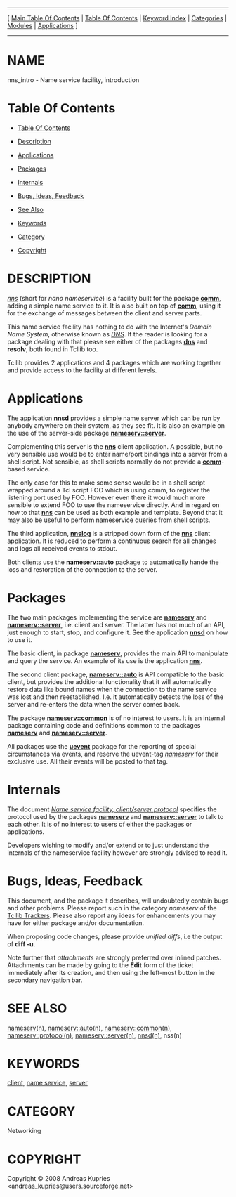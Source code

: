 
[//000000001]: # (nns\_intro \- Name service facility)
[//000000002]: # (Generated from file 'nns\_intro\.man' by tcllib/doctools with format 'markdown')
[//000000003]: # (Copyright &copy; 2008 Andreas Kupries <andreas\_kupries@users\.sourceforge\.net>)
[//000000004]: # (nns\_intro\(n\) 1\.0 tcllib "Name service facility")

<hr> [ <a href="../../../../toc.md">Main Table Of Contents</a> &#124; <a
href="../../../toc.md">Table Of Contents</a> &#124; <a
href="../../../../index.md">Keyword Index</a> &#124; <a
href="../../../../toc0.md">Categories</a> &#124; <a
href="../../../../toc1.md">Modules</a> &#124; <a
href="../../../../toc2.md">Applications</a> ] <hr>

# NAME

nns\_intro \- Name service facility, introduction

# <a name='toc'></a>Table Of Contents

  - [Table Of Contents](#toc)

  - [Description](#section1)

  - [Applications](#section2)

  - [Packages](#section3)

  - [Internals](#section4)

  - [Bugs, Ideas, Feedback](#section5)

  - [See Also](#seealso)

  - [Keywords](#keywords)

  - [Category](#category)

  - [Copyright](#copyright)

# <a name='description'></a>DESCRIPTION

*[nns](\.\./\.\./apps/nns\.md)* \(short for *nano nameservice*\) is a facility
built for the package __[comm](\.\./comm/comm\.md)__, adding a simple name
service to it\. It is also built on top of __[comm](\.\./comm/comm\.md)__,
using it for the exchange of messages between the client and server parts\.

This name service facility has nothing to do with the Internet's *Domain Name
System*, otherwise known as *[DNS](\.\./\.\./\.\./\.\./index\.md\#dns)*\. If the
reader is looking for a package dealing with that please see either of the
packages __[dns](\.\./dns/tcllib\_dns\.md)__ and __resolv__, both found
in Tcllib too\.

Tcllib provides 2 applications and 4 packages which are working together and
provide access to the facility at different levels\.

# <a name='section2'></a>Applications

The application __[nnsd](\.\./\.\./apps/nnsd\.md)__ provides a simple name
server which can be run by anybody anywhere on their system, as they see fit\. It
is also an example on the use of the server\-side package
__[nameserv::server](nns\_server\.md)__\.

Complementing this server is the __[nns](\.\./\.\./apps/nns\.md)__ client
application\. A possible, but no very sensible use would be to enter name/port
bindings into a server from a shell script\. Not sensible, as shell scripts
normally do not provide a __[comm](\.\./comm/comm\.md)__\-based service\.

The only case for this to make some sense would be in a shell script wrapped
around a Tcl script FOO which is using comm, to register the listening port used
by FOO\. However even there it would much more sensible to extend FOO to use the
nameservice directly\. And in regard on how to that
__[nns](\.\./\.\./apps/nns\.md)__ can be used as both example and template\.
Beyond that it may also be useful to perform nameservice queries from shell
scripts\.

The third application, __[nnslog](\.\./\.\./apps/nnslog\.md)__ is a stripped
down form of the __[nns](\.\./\.\./apps/nns\.md)__ client application\. It is
reduced to perform a continuous search for all changes and logs all received
events to stdout\.

Both clients use the __[nameserv::auto](nns\_auto\.md)__ package to
automatically hande the loss and restoration of the connection to the server\.

# <a name='section3'></a>Packages

The two main packages implementing the service are
__[nameserv](nns\_client\.md)__ and
__[nameserv::server](nns\_server\.md)__, i\.e\. client and server\. The
latter has not much of an API, just enough to start, stop, and configure it\. See
the application __[nnsd](\.\./\.\./apps/nnsd\.md)__ on how to use it\.

The basic client, in package __[nameserv](nns\_client\.md)__, provides the
main API to manipulate and query the service\. An example of its use is the
application __[nns](\.\./\.\./apps/nns\.md)__\.

The second client package, __[nameserv::auto](nns\_auto\.md)__ is API
compatible to the basic client, but provides the additional functionality that
it will automatically restore data like bound names when the connection to the
name service was lost and then reestablished\. I\.e\. it automatically detects the
loss of the server and re\-enters the data when the server comes back\.

The package __[nameserv::common](nns\_common\.md)__ is of no interest to
users\. It is an internal package containing code and definitions common to the
packages __[nameserv](nns\_client\.md)__ and
__[nameserv::server](nns\_server\.md)__\.

All packages use the __[uevent](\.\./uev/uevent\.md)__ package for the
reporting of special circumstances via events, and reserve the uevent\-tag
*[nameserv](nns\_client\.md)* for their exclusive use\. All their events will
be posted to that tag\.

# <a name='section4'></a>Internals

The document *[Name service facility, client/server
protocol](nns\_protocol\.md)* specifies the protocol used by the packages
__[nameserv](nns\_client\.md)__ and
__[nameserv::server](nns\_server\.md)__ to talk to each other\. It is of no
interest to users of either the packages or applications\.

Developers wishing to modify and/or extend or to just understand the internals
of the nameservice facility however are strongly advised to read it\.

# <a name='section5'></a>Bugs, Ideas, Feedback

This document, and the package it describes, will undoubtedly contain bugs and
other problems\. Please report such in the category *nameserv* of the [Tcllib
Trackers](http://core\.tcl\.tk/tcllib/reportlist)\. Please also report any ideas
for enhancements you may have for either package and/or documentation\.

When proposing code changes, please provide *unified diffs*, i\.e the output of
__diff \-u__\.

Note further that *attachments* are strongly preferred over inlined patches\.
Attachments can be made by going to the __Edit__ form of the ticket
immediately after its creation, and then using the left\-most button in the
secondary navigation bar\.

# <a name='seealso'></a>SEE ALSO

[nameserv\(n\)](nns\_client\.md), [nameserv::auto\(n\)](nns\_auto\.md),
[nameserv::common\(n\)](nns\_common\.md),
[nameserv::protocol\(n\)](nns\_protocol\.md),
[nameserv::server\(n\)](nns\_server\.md), [nnsd\(n\)](\.\./\.\./apps/nnsd\.md),
nss\(n\)

# <a name='keywords'></a>KEYWORDS

[client](\.\./\.\./\.\./\.\./index\.md\#client), [name
service](\.\./\.\./\.\./\.\./index\.md\#name\_service),
[server](\.\./\.\./\.\./\.\./index\.md\#server)

# <a name='category'></a>CATEGORY

Networking

# <a name='copyright'></a>COPYRIGHT

Copyright &copy; 2008 Andreas Kupries <andreas\_kupries@users\.sourceforge\.net>
